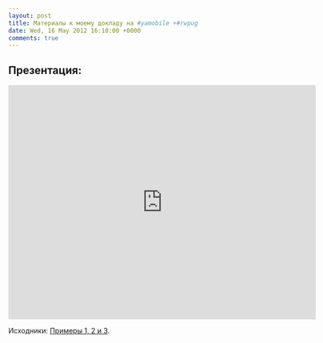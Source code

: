```yaml
---
layout: post
title: Материалы к моему докладу на #yamobile +#rwpug
date: Wed, 16 May 2012 16:10:00 +0000
comments: true
---
```



## Презентация:

<iframe src="http://www.slideshare.net/ponfius/slideshelf" width="615px" height="470px" frameborder="0" marginwidth="0" marginheight="0" scrolling="no" style="border:none;" allowfullscreen webkitallowfullscreen mozallowfullscreen></iframe>

<span>Исходники: [Примеры 1, 2 и 3](https://skydrive.live.com/redir.aspx?cid=a2567e038f37be43&amp;resid=A2567E038F37BE43!1260&amp;parid=A2567E038F37BE43!463).</span>

